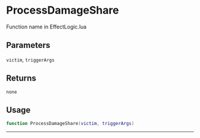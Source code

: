 # ProcessDamageShare
Function name in EffectLogic.lua
## Parameters
`victim`, `triggerArgs`
## Returns
`none`
## Usage
```lua
function ProcessDamageShare(victim, triggerArgs)
```
---

